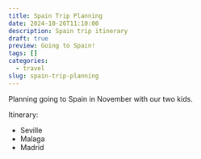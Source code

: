 ```yaml
---
title: Spain Trip Planning
date: 2024-10-26T11:10:00
description: Spain trip itinerary
draft: true
preview: Going to Spain!
tags: []
categories:
  - travel
slug: spain-trip-planning
---
```

Planning going to Spain in November with our two kids.

Itinerary:

- Seville
- Malaga
- Madrid
